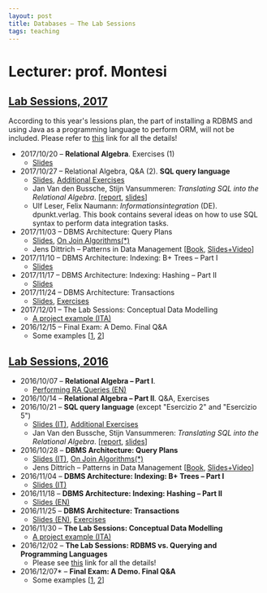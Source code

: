 ```yaml
---
layout: post
title: Databases – The Lab Sessions
tags: teaching
---
```


# Lecturer: prof. Montesi
## [Lab Sessions, 2017](#2017)

According to this year's lessions plan, the part of installing a RDBMS and using Java as a programming language to perform ORM, will not be included. Please refer to [this](https://jackbergus.github.io/2016-12-02-labsession/) link for all the details!

* 2017/10/20 – **Relational Algebra**. Exercises (1)
    * [Slides](https://drive.google.com/open?id=0B5EQQQtU0zzpaUlvTnF5RGdlYWs)
* 2017/10/27 – Relational Algebra, Q&A (2). **SQL query language**
    * [Slides](https://drive.google.com/open?id=0B5EQQQtU0zzpOFNjVXRNQTI5V2s), [Additional Exercises](http://jackbergus.alwaysdata.net/DB2016_2017/EX02-bis.pdf)
    * Jan Van den Bussche, Stijn Vansummeren: *Translating SQL into the Relational Algebra*. [[report](http://cs.ulb.ac.be/public/_media/teaching/infoh417/sql2alg_eng.pdf), [slides](http://cs.ulb.ac.be/public/_media/teaching/infoh417/01_-_sql2alg-sol-slides.pdf)]
    * Ulf Leser, Felix Naumann: *Informationsintegration* (DE). dpunkt.verlag. This book contains several ideas on how to use SQL syntax to perform data integration tasks.
* 2017/11/03 – DBMS Architecture: Query Plans
    * [Slides](https://drive.google.com/open?id=0B5EQQQtU0zzpRC1yT1plb2RCWFk), [On Join Algorithms(*)](http://jackbergus.alwaysdata.net/DB2016_2017/EX03-bis.pdf)
    * Jens Dittrich – Patterns in Data Management [[Book](https://infosys.uni-saarland.de/datenbankenlernen/Patterns_In_Data_Management_Preview.pdf), [Slides+Video](https://www.youtube.com/user/jensdit/playlists?shelf_id=12&sort=dd&view=50)]
* 2017/11/10 – DBMS Architecture: Indexing: B+ Trees – Part I
    * [Slides](https://drive.google.com/open?id=0B5EQQQtU0zzpbVZ3elFsLThyRFk)
* 2017/11/17 – DBMS Architecture: Indexing: Hashing – Part II
    * [Slides](https://drive.google.com/open?id=0B5EQQQtU0zzpZmpqeXBrcFJSaHc)
* 2017/11/24 – DBMS Architecture: Transactions
    * [Slides](https://drive.google.com/open?id=0B5EQQQtU0zzpb0JibnRBOGdvd0k), [Exercises](http://jackbergus.alwaysdata.net/DB2016_2017/AdditionalTransaction_print.pdf)
* 2017/12/01 – The Lab Sessions: Conceptual Data Modelling
    * [A project example (ITA)](http://jackbergus.alwaysdata.net/dbexample.pdf)
* 2016/12/15 – Final Exam: A Demo. Final Q&A
    * Some examples [[1](https://drive.google.com/open?id=0B5EQQQtU0zzpcnltc1ZXX19vX2M), [2](http://jackbergus.alwaysdata.net/DB2016_2017/export/esame_20160113.pdf)]

## [Lab Sessions, 2016](#2016)

* 2016/10/07 – **Relational Algebra – Part I**.
    * [Performing RA Queries (EN)](http://jackbergus.alwaysdata.net/DB2016_2017/EX01.pdf)
* 2016/10/14 – **Relational Algebra – Part II**. Q&A, Exercises
* 2016/10/21 – **SQL query language** (except "Esercizio 2" and "Esercizio 5")
    * [Slides (IT)](http://jackbergus.alwaysdata.net/DB2016_2017/EX02.pdf), [Additional Exercises](http://jackbergus.alwaysdata.net/DB2016_2017/EX02-bis.pdf)
    * Jan Van den Bussche, Stijn Vansummeren: *Translating SQL into the Relational Algebra*. [[report](http://cs.ulb.ac.be/public/_media/teaching/infoh417/sql2alg_eng.pdf), [slides](http://cs.ulb.ac.be/public/_media/teaching/infoh417/01_-_sql2alg-sol-slides.pdf)]
* 2016/10/28 – **DBMS Architecture: Query Plans**
    * [Slides (IT)](http://jackbergus.alwaysdata.net/DB2016_2017/EX03.pdf), [On Join Algorithms(*)](http://jackbergus.alwaysdata.net/DB2016_2017/EX03-bis.pdf)
    * Jens Dittrich – Patterns in Data Management [[Book](https://infosys.uni-saarland.de/datenbankenlernen/Patterns_In_Data_Management_Preview.pdf), [Slides+Video](https://www.youtube.com/user/jensdit/playlists?shelf_id=12&sort=dd&view=50)]
* 2016/11/04 – **DBMS Architecture: Indexing: B+ Trees – Part I**
    * [Slides (IT)](http://jackbergus.alwaysdata.net/DB2016_2017/EX04.pdf)
* 2016/11/18 – **DBMS Architecture: Indexing: Hashing – Part II**
    * [Slides (EN)](http://jackbergus.alwaysdata.net/DB2016_2017/EX05.pdf)
* 2016/11/25 – **DBMS Architecture: Transactions**
    * [Slides (EN)](http://jackbergus.alwaysdata.net/DB2016_2017/EX06.pdf), [Exercises](http://jackbergus.alwaysdata.net/DB2016_2017/AdditionalTransaction_print.pdf)
* 2016/11/30 – **The Lab Sessions: Conceptual Data Modelling**
    * [A project example (ITA)](http://jackbergus.alwaysdata.net/dbexample.pdf)
* 2016/12/02 – **The Lab Sessions: RDBMS vs. Querying and Programming Languages**
    * Please see [this](https://jackbergus.github.io/2016-12-02-labsession/) link for all the details!
* 2016/12/07* – **Final Exam: A Demo. Final Q&A**
    * Some examples [[1](http://jackbergus.alwaysdata.net/DB2016_2017/export/ES-10-EsercitazioneEsame.pdf), [2](http://jackbergus.alwaysdata.net/DB2016_2017/export/esame_20160113.pdf)]
